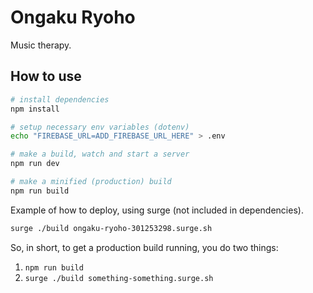 # Ongaku Ryoho

Music therapy.


## How to use

```bash
# install dependencies
npm install

# setup necessary env variables (dotenv)
echo "FIREBASE_URL=ADD_FIREBASE_URL_HERE" > .env

# make a build, watch and start a server
npm run dev

# make a minified (production) build
npm run build
```

Example of how to deploy, using surge (not included in dependencies).

```bash
surge ./build ongaku-ryoho-301253298.surge.sh
```

So, in short, to get a production build running, you do two things:

1. `npm run build`
2. `surge ./build something-something.surge.sh`
